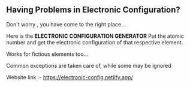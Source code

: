 <h2><b> Having Problems in Electronic Configuration?</b></h2>
Don't worry , you have come to the right place...

Here is the <b>ELECTRONIC CONFIGURATION GENERATOR</b>
Put the atomic number and get the electronic configuration of that respective element.

Works for fictious elements too...

Common exceptions are taken care of, while some may be ignored

Website link :- <a>https://electronic-config.netlify.app/</a>
